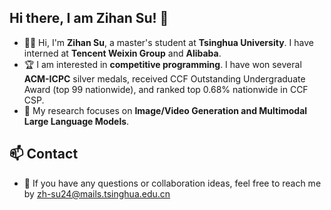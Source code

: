 ## Hi there, I am Zihan Su! 👋

- 👨‍🎓 Hi, I'm **Zihan Su**, a master's student at **Tsinghua University**. I have interned at **Tencent Weixin Group** and **Alibaba**.
- 🏆 I am interested in **competitive programming**. I have won several **ACM-ICPC** silver medals, received CCF Outstanding Undergraduate Award (top 99 nationwide), and ranked top 0.68% nationwide in CCF CSP.  
- 🔭 My research focuses on **Image/Video Generation and Multimodal Large Language Models**.  

## 📫 Contact  
- 💬 If you have any questions or collaboration ideas, feel free to reach me by zh-su24@mails.tsinghua.edu.cn
